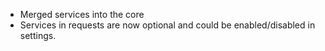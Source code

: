 - Merged services into the core
- Services in requests are now optional and could be enabled/disabled in settings.
